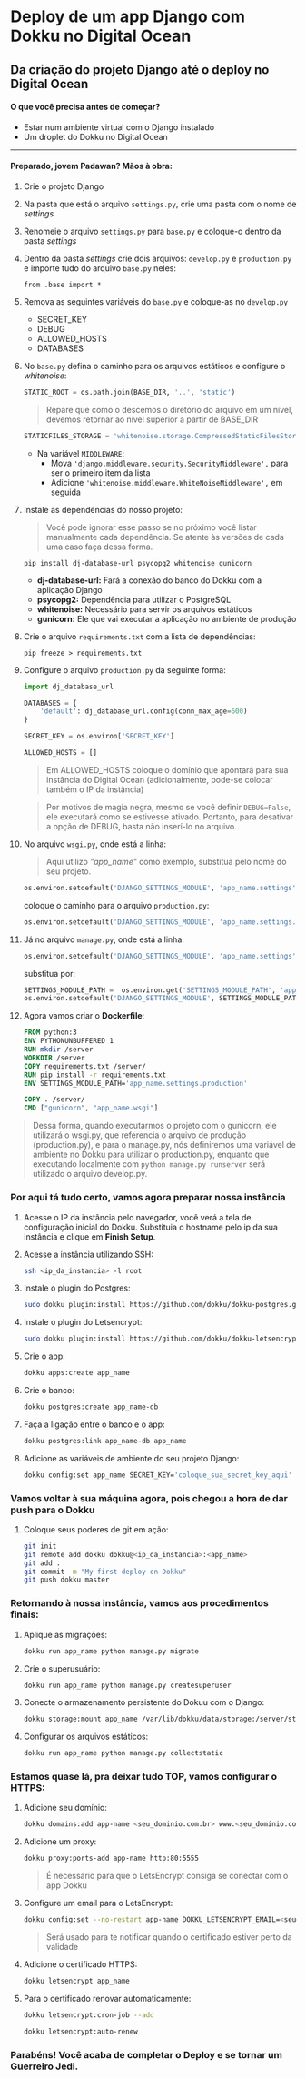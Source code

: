 # Deploy de um app Django com Dokku no Digital Ocean

## Da criação do projeto Django até o deploy no Digital Ocean

#### O que você precisa antes de começar?

- Estar num ambiente virtual com o Django instalado
- Um droplet do Dokku no Digital Ocean

----

#### Preparado, jovem Padawan? Mãos à obra:

1. Crie o projeto Django

1. Na pasta que está o arquivo `settings.py`, crie uma pasta com o nome de _settings_

1. Renomeie o arquivo `settings.py` para `base.py` e coloque-o dentro da pasta _settings_

1. Dentro da pasta _settings_ crie dois arquivos: `develop.py` e `production.py` e importe tudo do arquivo `base.py` neles:

    `from .base import *`

1. Remova as seguintes variáveis do `base.py` e coloque-as no `develop.py`

    - SECRET_KEY
    - DEBUG
    - ALLOWED_HOSTS
    - DATABASES

1. No ```base.py``` defina o caminho para os arquivos estáticos e configure o _whitenoise_:

    ```python
    STATIC_ROOT = os.path.join(BASE_DIR, '..', 'static')
    ```

    > Repare que como o descemos o diretório do arquivo em um nível, devemos retornar ao nível superior a partir de BASE_DIR

    ```python
    STATICFILES_STORAGE = 'whitenoise.storage.CompressedStaticFilesStorage'
    ```

    - Na variável `MIDDLEWARE`:
        - Mova `'django.middleware.security.SecurityMiddleware',` para ser o primeiro item da lista
        - Adicione `'whitenoise.middleware.WhiteNoiseMiddleware',` em seguida

1. Instale as dependências do nosso projeto:
    > Você pode ignorar esse passo se no próximo você listar manualmente cada dependência. Se atente às versões de cada uma caso faça dessa forma.

    `pip install dj-database-url psycopg2 whitenoise gunicorn`

    - **dj-database-url:** Fará a conexão do banco do Dokku com a aplicação Django
    - **psycopg2:** Dependência para utilizar o PostgreSQL
    - **whitenoise:** Necessário para servir os arquivos estáticos
    - **gunicorn:** Ele que vai executar a aplicação no ambiente de produção

1. Crie o arquivo `requirements.txt` com a lista de dependências:

    `pip freeze > requirements.txt`

1. Configure o arquivo `production.py` da seguinte forma:

    ```python
    import dj_database_url

    DATABASES = {
        'default': dj_database_url.config(conn_max_age=600)
    }

    SECRET_KEY = os.environ['SECRET_KEY']

    ALLOWED_HOSTS = []
    ```

    > Em ALLOWED_HOSTS coloque o domínio que apontará para sua instância do Digital Ocean (adicionalmente, pode-se colocar também o IP da instância)

    > Por motivos de magia negra, mesmo se você definir `DEBUG=False`, ele executará como se estivesse ativado. Portanto, para desativar a opção de DEBUG, basta não inserí-lo no arquivo.

1. No arquivo `wsgi.py`, onde está a linha:
    > Aqui utilizo _"app_name"_ como exemplo, substitua pelo nome do seu projeto.

    ```python
    os.environ.setdefault('DJANGO_SETTINGS_MODULE', 'app_name.settings')
    ```

    coloque o caminho para o arquivo `production.py`:

    ```python
    os.environ.setdefault('DJANGO_SETTINGS_MODULE', 'app_name.settings.production')
    ```

1. Já no arquivo `manage.py`, onde está a linha:

    ```python
    os.environ.setdefault('DJANGO_SETTINGS_MODULE', 'app_name.settings')
    ```

    substitua por:

    ```python
    SETTINGS_MODULE_PATH =  os.environ.get('SETTINGS_MODULE_PATH', 'app_name.settings.develop')
    os.environ.setdefault('DJANGO_SETTINGS_MODULE', SETTINGS_MODULE_PATH)
    ```

1. Agora vamos criar o **Dockerfile**:
    ```dockerfile
    FROM python:3
    ENV PYTHONUNBUFFERED 1
    RUN mkdir /server
    WORKDIR /server
    COPY requirements.txt /server/
    RUN pip install -r requirements.txt
    ENV SETTINGS_MODULE_PATH='app_name.settings.production'

    COPY . /server/
    CMD ["gunicorn", "app_name.wsgi"]
    ```

> Dessa forma, quando executarmos o projeto com o gunicorn, ele utilizará o wsgi.py, que referencia o arquivo de produção (production.py), e para o manage.py, nós definiremos uma variável de ambiente no Dokku para utilizar o production.py, enquanto que executando localmente com `python manage.py runserver` será utilizado o arquivo develop.py.

### Por aqui tá tudo certo, vamos agora preparar nossa instância

1. Acesse o IP da instância pelo navegador, você verá a tela de configuração inicial do Dokku. Substituia o hostname pelo ip da sua instância e clique em **Finish Setup**.

1. Acesse a instância utilizando SSH:

    ```bash
    ssh <ip_da_instancia> -l root
    ```

1. Instale o plugin do Postgres:

    ```bash
    sudo dokku plugin:install https://github.com/dokku/dokku-postgres.git
    ```

1. Instale o plugin do Letsencrypt:

    ```bash
    sudo dokku plugin:install https://github.com/dokku/dokku-letsencrypt.git
    ```

1. Crie o app:

    ```bash
    dokku apps:create app_name
    ```

1. Crie o banco:

    ```bash
    dokku postgres:create app_name-db
    ```

1. Faça a ligação entre o banco e o app:

    ```bash
    dokku postgres:link app_name-db app_name
    ```

1. Adicione as variáveis de ambiente do seu projeto Django:

    ```bash
    dokku config:set app_name SECRET_KEY='coloque_sua_secret_key_aqui'
    ```

### Vamos voltar à sua máquina agora, pois chegou a hora de dar push para o Dokku

1. Coloque seus poderes de git em ação:

    ```bash
    git init
    git remote add dokku dokku@<ip_da_instancia>:<app_name>
    git add .
    git commit -m "My first deploy on Dokku"
    git push dokku master
    ```
### Retornando à nossa instância, vamos aos procedimentos finais:

1. Aplique as migrações:

    ```bash
    dokku run app_name python manage.py migrate
    ```

1. Crie o superusuário:

    ```bash
    dokku run app_name python manage.py createsuperuser
    ```

1. Conecte o armazenamento persistente do Dokuu com o Django:

    ```bash
    dokku storage:mount app_name /var/lib/dokku/data/storage:/server/static
    ```

1. Configurar os arquivos estáticos:

    ```bash
    dokku run app_name python manage.py collectstatic
    ```

### Estamos quase lá, pra deixar tudo TOP, vamos configurar o HTTPS:

1. Adicione seu domínio:

    ```bash
    dokku domains:add app-name <seu_dominio.com.br> www.<seu_dominio.com.br>
    ```

1. Adicione um proxy:

    ```bash
    dokku proxy:ports-add app-name http:80:5555
    ```

    > É necessário para que o LetsEncrypt consiga se conectar com o app Dokku

1. Configure um email para o LetsEncrypt:

    ```bash
    dokku config:set --no-restart app-name DOKKU_LETSENCRYPT_EMAIL=<seu@email.com>
    ```

    >  Será usado para te notificar quando o certificado estiver perto da validade

1. Adicione o certificado HTTPS:

    ```bash
    dokku letsencrypt app_name
    ```

1. Para o certificado renovar automaticamente:

    ```bash
    dokku letsencrypt:cron-job --add
    ```

    ```bash
    dokku letsencrypt:auto-renew
    ```
### Parabéns! Você acaba de completar o Deploy e se tornar um Guerreiro Jedi.
